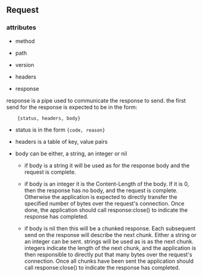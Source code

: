 
## Request


### attributes

- method
- path
- version
- headers

- response

response is a pipe used to communicate the response to send. the first send for the response is expected to be in the form:

```
    {status, headers, body}
```

- status is in the form ```{code, reason}```

- headers is a table of key, value pairs

- body can be either, a string, an integer or nil

    * if body is a string it will be used as for the response body and the
      request is complete.

    * if body is an integer it is the Content-Length of the body. If it is 0,
      then the response has no body, and the request is complete. Otherwise the
      application is expected to directly transfer the specified number of
      bytes over the request's connection. Once done, the application should
      call response:close() to indicate the response has completed.

    * if body is nil then this will be a chunked response. Each subsequent send
      on the response will describe the next chunk. Either a string or an
      integer can be sent. strings will be used as is as the next chunk.
      integers indicate the length of the next chunk, and the application is
      then responsible to directly put that many bytes over the request's
      connection. Once all chunks have been sent the application should call
      response:close() to indicate the response has completed.
